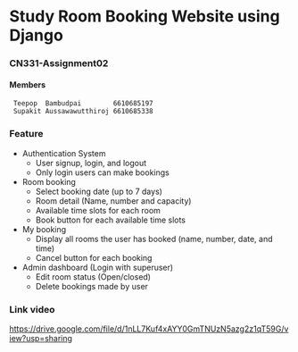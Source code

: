 # Study Room Booking Website using Django
### CN331-Assignment02

#### Members

```
 Teepop  Bambudpai        6610685197 
 Supakit Aussawawutthiroj 6610685338
```

### Feature
- Authentication System
	+ User signup, login, and logout
	+ Only login users can make bookings
- Room booking
	+ Select booking date (up to 7 days)
	+ Room detail (Name, number and capacity)
	+ Available time slots for each room
	+ Book button for each available time slots
- My booking
	+ Display all rooms the user has booked (name, number, date, and time)
	+ Cancel button for each booking
- Admin dashboard (Login with superuser)
	+ Edit room status (Open/closed)
	+ Delete bookings made by user

### Link video
https://drive.google.com/file/d/1nLL7Kuf4xAYY0GmTNUzN5azg2z1qT59G/view?usp=sharing


